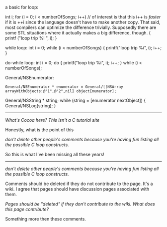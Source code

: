 a basic for loop:

    
int i;
for (i = 0; i < numberOfSongs; i++)   // of interest is that this i++ is *faster* if it is ++i since the language doesn't have to make another copy.  That said, most compilers can optimize the difference trivially.  Supposedly there are some STL situations where it actually makes a big difference, though.
{
  printf ("loop trip %i ", i);
}


while loop:
    int i = 0;
while (i < numberOfSongs)
{
  printf("loop trip %i", i);
  i++;
}

do-while loop:
    int i = 0;
do
{
  printf("loop trip %i", i);
  i++;
} while (i < numberOfSongs);

General/NSEnumerator:

    General/NSEnumerator * enumerator = General/[[NSArray arrayWithObjects:@"1",@"2",nil] objectEnumerator];
General/NSString * string;
while (string = [enumerator nextObject])
{
General/NSLog(string);
}


----

*What's Cocoa here? This isn't a C tutorial site*

Honestly, what is the point of this

*don't delete other people's comments because you're having fun listing all the possible C loop constructs.*

So this is what I've been missing all these years!

----

*don't delete other people's comments because you're having fun listing all the possible C loop constructs.*

Comments should be deleted if they do not contribute to the page.  It's a wiki.  I agree that pages should have discussion pages associated with them.

*Pages should be "deleted" if they don't contribute to the wiki. What does this page contribute?*

Something more then these comments.